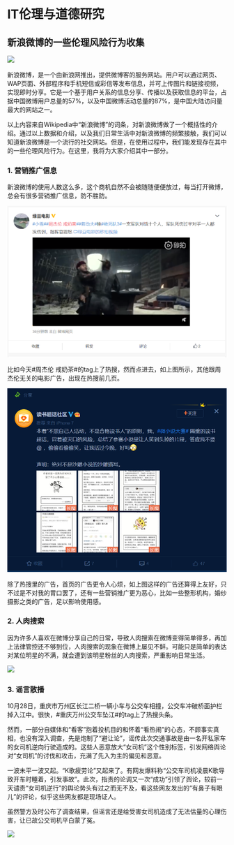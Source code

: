 # IT伦理与道德研究

## 新浪微博的一些伦理风险行为收集

![](http://ku.90sjimg.com/element_origin_min_pic/00/25/50/0856d04e1357109.jpg)

新浪微博，是一个由新浪网推出，提供微博客的服务网站。用户可以通过网页、WAP页面、外部程序和手机短信或彩信等发布信息，并可上传图片和链接视频，实现即时分享。它是一个基于用户关系的信息分享、传播以及获取信息的平台，占据中国微博用户总量的57%，以及中国微博活动总量的87%，是中国大陆访问量最大的网站之一。

以上内容来自Wikipedia中“新浪微博”的词条，对新浪微博做了一个概括性的介绍。通过以上数据和介绍，以及我们日常生活中对新浪微博的频繁接触，我们可以知道新浪微博是一个流行的社交网站。但是，在使用过程中，我们能发现存在其中的一些伦理风险行为。在这里，我将为大家介绍其中一部分。

### 1. 营销推广信息

新浪微博的使用人数这么多，这个商机自然不会被随随便便放过，每当打开微博，总会有很多营销推广信息，防不胜防。

![](https://raw.githubusercontent.com/loudax/Picture/master/%E5%B9%BF%E5%91%8A.png)

比如今天#周杰伦 戒奶茶#的tag上了热搜，然而点进去，如上图所示，其他跟周杰伦无关的电影广告，出现在热搜前几页。

![](https://raw.githubusercontent.com/loudax/Picture/master/%E5%B9%BF%E5%91%8A1.png)

除了热搜里的广告，首页的广告更令人心烦，如上图这样的广告还算得上友好，只不过是不对我的胃口罢了，还有一些营销推广更为恶心，比如一些整形机构，婚纱摄影之类的广告，足以影响使用感。

### 2. 人肉搜索

因为许多人喜欢在微博分享自己的日常，导致人肉搜索在微博变得简单得多，再加上法律管控还不够到位，人肉搜索的现象在微博上屡见不鲜。可能只是简单的表达对某位明星的不满，就会遭到该明星粉丝的人肉搜索，严重影响日常生活。

![](https://ww1.sinaimg.cn/bmiddle/61e7f4aaly1fuwr5cg1cqj20g6063wfj.jpg)

### 3. 谣言散播

10月28日，重庆市万州区长江二桥一辆小车与公交车相撞，公交车冲破桥面护栏掉入江中。很快，#重庆万州公交车坠江#的tag上了热搜头条。

然而，一部分自媒体和“看客”抱着投机目的和怀着“看热闹”的心态，不顾事实真相，也没有深入调查，先是炮制了“避让论”，谣传此次交通事故是由一名开私家车的女司机逆向行驶造成的。这些人恶意放大“女司机”这个性别标签，引发网络舆论对“女司机”的讨伐和攻击，充满了先入为主的偏见和恶意。

一波未平一波又起。“K歌疲劳论”又起来了。有网友爆料称“公交车司机凌晨K歌导致开车时睡着，引发事故”。此次，指责的论调又一次“成功”引领了舆论，较前一天谴责“女司机逆行”的舆论势头有过之而无不及，看这些网友发出的“有鼻子有眼儿”的评论，似乎这些网友都是现场证人。

虽然警方及时公布了调查结果，但谣言还是给受害女司机造成了无法估量的心理伤害，让已故公交司机平白蒙了冤。

![](https://ww4.sinaimg.cn/bmiddle/6fb87d17ly1fwo3ahzarcj20dw0jst9r.jpg)



